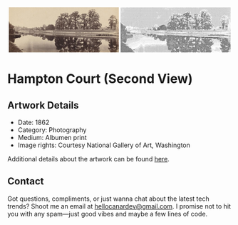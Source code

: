 <html>

<div align="center">
    <img width="49%" src="artwork.jpg" alt="artwork"/>
    <img width="49%" src="ascii_artwork.jpg" alt="artwork ASCII"/>
</div>

# Hampton Court (Second View)

## Artwork Details

- Date: 1862
- Category: Photography
- Medium: Albumen print
- Image rights: Courtesy National Gallery of Art, Washington

Additional details about the artwork can be found [here](https://www.artsy.net/artwork/victor-albert-prout-hampton-court-second-view).

## Contact

Got questions, compliments, or just wanna chat about the latest tech trends? Shoot me an email
at [hellocanardev@gmail.com](mailto:hellocanardev@gmail.com). I promise not to hit you with any spam—just good vibes and
maybe a few lines of code.

</html>
